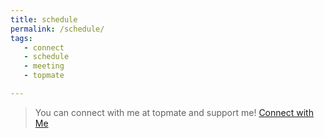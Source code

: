 ```yaml
---
title: schedule
permalink: /schedule/
tags:
   - connect
   - schedule
   - meeting
   - topmate

---
```

<!-- more -->
> You can connect with me at topmate and support me!
[Connect with Me](https://topmate.io/embed/profile/vasudev_menon?theme=D5534D)
<!-- <script
        src="https://topmate-embed.s3.ap-south-1.amazonaws.com/v1/topmate-embed.js"
        user-profile="https://topmate.io/embed/profile/vasudev_menon?theme=D5534D"
        btn-style='{"backgroundColor":"#000","color":"#fff","border":"1px solid #000"}'
        embed-version="v1"
        button-text="Let's Connect"
        left="30px"
        position-bottom="30px"
        custom-padding="0px"
        custom-font-size="16px"
        custom-font-weight="500"
        custom-width="200px"
        async=""
        defer=""
      ></script> --!>
